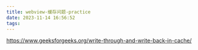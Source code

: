 ```yaml
---
title: webview-缓存问题-practice
date: 2023-11-14 16:56:52
tags:
---
```

https://www.geeksforgeeks.org/write-through-and-write-back-in-cache/